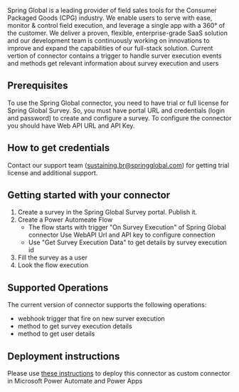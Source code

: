 Spring Global is a leading provider of field sales tools for the Consumer Packaged Goods (CPG) industry. We enable users to serve with ease, monitor & control field execution, and leverage a single app with a 360° of the customer. We deliver a proven, flexible, enterprise-grade SaaS solution and our development team is continuously working on innovations to improve and expand the capabilities of our full-stack solution.
Current vertion of connector contains a trigger to handle surver execution events and methods get relevant information about survey execution and users

## Prerequisites

To use the Spring Global connector, you need to have trial or full license for Spring Global Survey. So, you must have portal URL  and credentials (login and password) to create and configure a survey.
To configure the connector you should have Web API URL and API Key.

## How to get credentials
Contact our support team (sustaining.br@springglobal.com) for getting trial license and additional support.

## Getting started with your connector
1. Create a survey in the Spring Global Survey portal. Publish it.
2. Create a Power Automeate Flow
   * The flow starts with trigger "On Survey Execution" of Spring Global connector 
     Use WebAPI Url and API key to configure connection
   * Use "Get Survey Execution Data" to get details by survey execution id
3. Fill the survey as a user
4. Look the flow execution

## Supported Operations
The current version of connector supports the following operations:
* webhook trigger that fire on new surver execution
* method to get survey execution details
* method to get user details 

## Deployment instructions  
Please use [these instructions](https://docs.microsoft.com/en-us/connectors/custom-connectors/paconn-cli) to deploy this connector as custom connector in Microsoft Power Automate and Power Apps